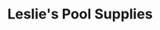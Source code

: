---
title: "Leslie's Pool Supplies"
url: /mesa/leslies-pool-supplies-north-power-road/
shop: Pool
---